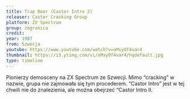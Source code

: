 ```yaml
---
title: Trap Door (Castor Intro 2)
releaser: Castor Cracking Group
platform: ZX Spectrum
group: zagranica
credit:
year: 1987
from: Szwecja
youtube: https://www.youtube.com/watch?v=oMsyOf4var4
thumbnail: https://i3.ytimg.com/vi/oMsyOf4var4/hqdefault.jpg
type: timeline
---
```


Pionierzy demosceny na ZX Spectrum ze Szwecji. Mimo “cracking” w nazwie, grupa nie zajmowała się tym procederem. “Castor Intro” jest w tej chwili nie do znalezienia, ale można obejrzeć “Castor Intro II.
